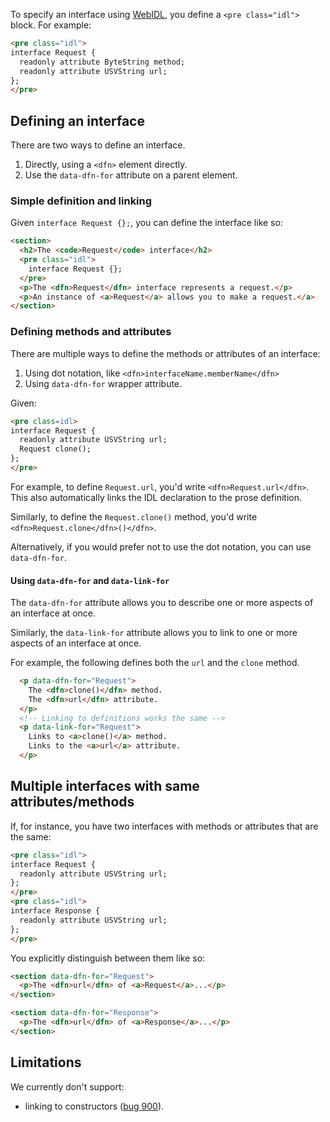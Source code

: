 To specify an interface using [WebIDL](http://heycam.github.io/webidl/), you define a `<pre class="idl">` block. For example:

```HTML
<pre class="idl">
interface Request {
  readonly attribute ByteString method;
  readonly attribute USVString url;
};
</pre>
```

## Defining an interface
There are two ways to define an interface. 

 1. Directly, using a `<dfn>` element directly.
 1. Use the `data-dfn-for` attribute on a parent element. 

### Simple definition and linking 

Given `interface Request {};`, you can define the interface like so:

```HTML
<section>
  <h2>The <code>Request</code> interface</h2>
  <pre class="idl">
    interface Request {};
  </pre>
  <p>The <dfn>Request</dfn> interface represents a request.</p>
  <p>An instance of <a>Request</a> allows you to make a request.</a>
</section>
```

### Defining methods and attributes
There are multiple ways to define the methods or attributes of an interface: 

 1. Using dot notation, like `<dfn>interfaceName.memberName</dfn>`
 1. Using `data-dfn-for` wrapper attribute.

Given:

```HTML
<pre class=idl>
interface Request {
  readonly attribute USVString url;
  Request clone();
};
</pre>
```

For example, to define `Request.url`, you'd write `<dfn>Request.url</dfn>`. This also automatically links the IDL declaration to the prose definition. 

Similarly, to define the `Request.clone()` method, you'd write `<dfn>Request.clone</dfn>()</dfn>`.

Alternatively, if you would prefer not to use the dot notation, you can use `data-dfn-for`. 

#### Using `data-dfn-for` and `data-link-for`

The `data-dfn-for` attribute allows you to describe one or more aspects of an interface at once.

Similarly, the `data-link-for` attribute allows you to link to one or more aspects of an interface at once.

For example, the following defines both the `url` and the `clone` method.

```HTML
  <p data-dfn-for="Request">
    The <dfn>clone()</dfn> method.
    The <dfn>url</dfn> attribute.
  </p>
  <!-- Linking to definitions works the same -->
  <p data-link-for="Request">
    Links to <a>clone()</a> method.
    Links to the <a>url</a> attribute.
  </p>
```

## Multiple interfaces with same attributes/methods

If, for instance, you have two interfaces with methods or attributes that are the same: 

```HTML
<pre class="idl">
interface Request {
  readonly attribute USVString url;
};
</pre>
<pre class="idl">
interface Response {
  readonly attribute USVString url;
};
</pre>
```

You explicitly distinguish between them like so: 

```HTML
<section data-dfn-for="Request">
  <p>The <dfn>url</dfn> of <a>Request</a>...</p>
</section>

<section data-dfn-for="Response">
  <p>The <dfn>url</dfn> of <a>Response</a>...</p>
</section>
```



## Limitations

We currently don't support:
 * linking to constructors ([bug 900](https://github.com/w3c/respec/issues/900)). 